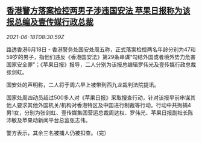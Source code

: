 <!--1624006862000-->
[香港警方落案检控两男子涉违国安法 苹果日报称为该报总编及壹传媒行政总裁](https://cn.reuters.com/article/hk-media-editor-executive-charged-0618-idCNKCS2DU0RZ)
------

<div><i>2021-06-18T08:30:59Z</i></div><p>路透香港6月18日 - 香港警务处国安处周五称，正式落案检控两名年龄分别为47和59岁的男子，指他们违反《香港国安法》第29条串谋“勾结外国或者境外势力危害国家安全罪”；《苹果日报》报导，二人分别为该报总编辑罗伟光及壹传媒行政总裁张剑虹。</p><p>国安处的声明称，二人将于周六早上被带到西九龙裁判法院提讯。</p><p>国家处周四动员超过500多人对《苹果日报》采取搜查行动，针对该报早前串谋其他人要求其他外国机关/机构对香港特区及中国进行制裁等行动。行动中共拘捕4男1女，分别为张剑虹、壹传媒集团营运总裁周达权、罗伟光、苹果日报副社长陈沛敏及苹果动新闻平台总监张志伟。</p><p>警方表示，其余三名被捕人仍被扣查。（完）</p>
